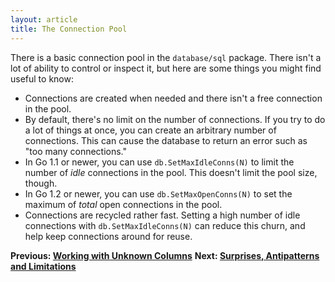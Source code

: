 ```yaml
---
layout: article
title: The Connection Pool
---
```


There is a basic connection pool in the `database/sql` package. There isn't a
lot of ability to control or inspect it, but here are some things you might find
useful to know:

* Connections are created when needed and there isn't a free connection in the pool.
* By default, there's no limit on the number of connections. If you try to do a lot of things at once, you can create an arbitrary number of connections. This can cause the database to return an error such as "too many connections."
* In Go 1.1 or newer, you can use `db.SetMaxIdleConns(N)` to limit the number of *idle* connections in the pool. This doesn't limit the pool size, though.
* In Go 1.2 or newer, you can use `db.SetMaxOpenConns(N)` to set the maximum of *total* open connections in the pool.
* Connections are recycled rather fast. Setting a high number of idle connections with `db.SetMaxIdleConns(N)` can reduce this churn, and help keep connections around for reuse.

**Previous: [Working with Unknown Columns](varcols.html)**
**Next: [Surprises, Antipatterns and Limitations](surprises.html)**
